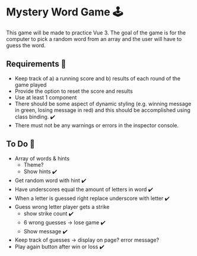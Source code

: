# Mystery Word Game 🕹

This game will be made to practice Vue 3. The goal of the game is for the computer to pick a random word from an array and the user will have to guess the word. 

## Requirements 💫
* Keep track of a) a running score and b) results of each round of the game played
* Provide the option to reset the score and results
* Use at least 1 component
* There should be some aspect of dynamic styling (e.g. winning message in green, losing message in red) and this should be accomplished using class binding. ✔️
* There must not be any warnings or errors in the inspector console.


## To Do 📌
* Array of words & hints
    * Theme?
    * Show hints ✔️
* Get random word with hint ✔️
* Have underscores equal the amount of letters in word ✔️
* When a letter is guessed right replace underscore with letter ✔️
* Guess wrong letter player gets a strike
    * show strike count ✔️
    * 6 wrong guesses -> lose game ✔️
    * Show message ✔️
* Keep track of guesses -> display on page? error message?
* Play again button after win or loss ✔️
